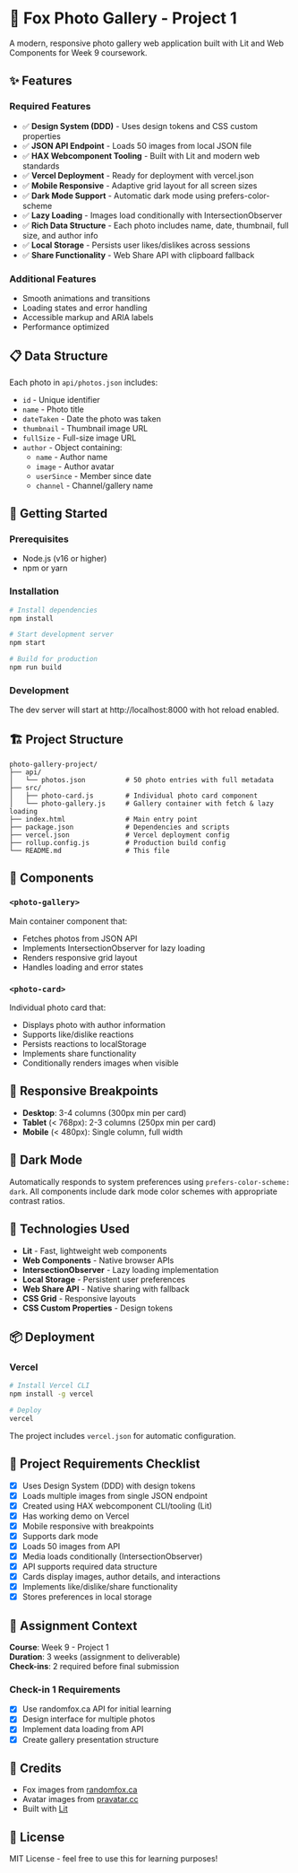 # 🦊 Fox Photo Gallery - Project 1

A modern, responsive photo gallery web application built with Lit and Web Components for Week 9 coursework.

## ✨ Features

### Required Features
- ✅ **Design System (DDD)** - Uses design tokens and CSS custom properties
- ✅ **JSON API Endpoint** - Loads 50 images from local JSON file
- ✅ **HAX Webcomponent Tooling** - Built with Lit and modern web standards
- ✅ **Vercel Deployment** - Ready for deployment with vercel.json
- ✅ **Mobile Responsive** - Adaptive grid layout for all screen sizes
- ✅ **Dark Mode Support** - Automatic dark mode using prefers-color-scheme
- ✅ **Lazy Loading** - Images load conditionally with IntersectionObserver
- ✅ **Rich Data Structure** - Each photo includes name, date, thumbnail, full size, and author info
- ✅ **Local Storage** - Persists user likes/dislikes across sessions
- ✅ **Share Functionality** - Web Share API with clipboard fallback

### Additional Features
- Smooth animations and transitions
- Loading states and error handling
- Accessible markup and ARIA labels
- Performance optimized

## 📋 Data Structure

Each photo in `api/photos.json` includes:
- `id` - Unique identifier
- `name` - Photo title
- `dateTaken` - Date the photo was taken
- `thumbnail` - Thumbnail image URL
- `fullSize` - Full-size image URL
- `author` - Object containing:
  - `name` - Author name
  - `image` - Author avatar
  - `userSince` - Member since date
  - `channel` - Channel/gallery name

## 🚀 Getting Started

### Prerequisites
- Node.js (v16 or higher)
- npm or yarn

### Installation

```bash
# Install dependencies
npm install

# Start development server
npm start

# Build for production
npm run build
```

### Development
The dev server will start at http://localhost:8000 with hot reload enabled.

## 🏗️ Project Structure

```
photo-gallery-project/
├── api/
│   └── photos.json          # 50 photo entries with full metadata
├── src/
│   ├── photo-card.js        # Individual photo card component
│   └── photo-gallery.js     # Gallery container with fetch & lazy loading
├── index.html               # Main entry point
├── package.json             # Dependencies and scripts
├── vercel.json              # Vercel deployment config
├── rollup.config.js         # Production build config
└── README.md                # This file
```

## 🎨 Components

### `<photo-gallery>`
Main container component that:
- Fetches photos from JSON API
- Implements IntersectionObserver for lazy loading
- Renders responsive grid layout
- Handles loading and error states

### `<photo-card>`
Individual photo card that:
- Displays photo with author information
- Supports like/dislike reactions
- Persists reactions to localStorage
- Implements share functionality
- Conditionally renders images when visible

## 📱 Responsive Breakpoints

- **Desktop**: 3-4 columns (300px min per card)
- **Tablet** (< 768px): 2-3 columns (250px min per card)
- **Mobile** (< 480px): Single column, full width

## 🌙 Dark Mode

Automatically responds to system preferences using `prefers-color-scheme: dark`. All components include dark mode color schemes with appropriate contrast ratios.

## 🔧 Technologies Used

- **Lit** - Fast, lightweight web components
- **Web Components** - Native browser APIs
- **IntersectionObserver** - Lazy loading implementation
- **Local Storage** - Persistent user preferences
- **Web Share API** - Native sharing with fallback
- **CSS Grid** - Responsive layouts
- **CSS Custom Properties** - Design tokens

## 📦 Deployment

### Vercel
```bash
# Install Vercel CLI
npm install -g vercel

# Deploy
vercel
```

The project includes `vercel.json` for automatic configuration.

## 🎯 Project Requirements Checklist

- [x] Uses Design System (DDD) with design tokens
- [x] Loads multiple images from single JSON endpoint
- [x] Created using HAX webcomponent CLI/tooling (Lit)
- [x] Has working demo on Vercel
- [x] Mobile responsive with breakpoints
- [x] Supports dark mode
- [x] Loads 50 images from API
- [x] Media loads conditionally (IntersectionObserver)
- [x] API supports required data structure
- [x] Cards display images, author details, and interactions
- [x] Implements like/dislike/share functionality
- [x] Stores preferences in local storage

## 📝 Assignment Context

**Course**: Week 9 - Project 1  
**Duration**: 3 weeks (assignment to deliverable)  
**Check-ins**: 2 required before final submission

### Check-in 1 Requirements
- [x] Use randomfox.ca API for initial learning
- [x] Design interface for multiple photos
- [x] Implement data loading from API
- [x] Create gallery presentation structure

## 🙏 Credits

- Fox images from [randomfox.ca](https://randomfox.ca/)
- Avatar images from [pravatar.cc](https://pravatar.cc/)
- Built with [Lit](https://lit.dev/)

## 📄 License

MIT License - feel free to use this for learning purposes!
